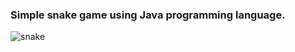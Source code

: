 ### Simple snake game using Java programming language.


![snake](https://github.com/Guraspinho/Snake/assets/98279583/5c8197e0-84bd-49e5-86ac-bf3d261cbe55)
